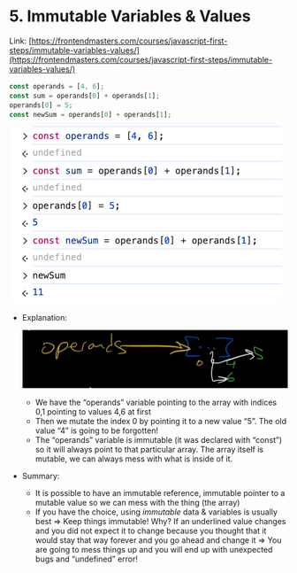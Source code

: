 # 5. Immutable Variables & Values

Link: [https://frontendmasters.com/courses/javascript-first-steps/immutable-variables-values/](https://frontendmasters.com/courses/javascript-first-steps/immutable-variables-values/)

```jsx
const operands = [4, 6];
const sum = operands[0] + operands[1];
operands[0] = 5;
const newSum = operands[0] + operands[1];
```

![image.png](./image/image_01.png)

- Explanation:
    
    ![image.png](./image/image_02.png)
    
    - We have the “operands” variable pointing to the array with indices 0,1 pointing to values 4,6 at first
    - Then we mutate the index 0 by pointing it to a new value “5”. The old value “4” is going to be forgotten!
    - The “operands” variable is immutable (it was declared with “const”) so it will always point to that particular array. The array itself is mutable, we can always mess with what is inside of it.
- Summary:
    - It is possible to have an immutable reference, immutable pointer to a mutable value so we can mess with the thing (the array)
    - If you have the choice, using *immutable* data & variables is usually best ⇒ Keep things immutable!
    Why? If an underlined value changes and you did not expect it to change because you thought that it would stay that way forever and you go ahead and change it ⇒ You are going to mess things up and you will end up with unexpected bugs and “undefined” error!